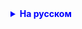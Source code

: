 <details style="margin-top: 16px">
  <summary style="cursor: pointer; color: blue;"><b>На русском</b></summary>

Домашнее задание:
Решите задачу с использованием коллекций, List, ArrayList

    1) Пользователь бесконечно вводит числа в программу - температуру ядерного реактора.
    2) После КАЖДОГО введеного числа сообщите пользователю информацию:
    2.1) Среднее значение температуры ядерного за ВСЕ время (сложить числа и поделить на количество чисел)
    2.2) Насколько текущая введеная температура отличается от предыдущей 
    2.3) Если введеная температура превышает среднюю на 10% и повысилась относительно предыдущего значения более, чем на 20%, 
        То напишите на экран собщение "Тревога, превышение температуры"

    Усложненное задание: 
    3.1) Рассчитайте также среднюю температуру за 10 последних измерений и среднюю температуру каждого 100ого измерения



</details>

